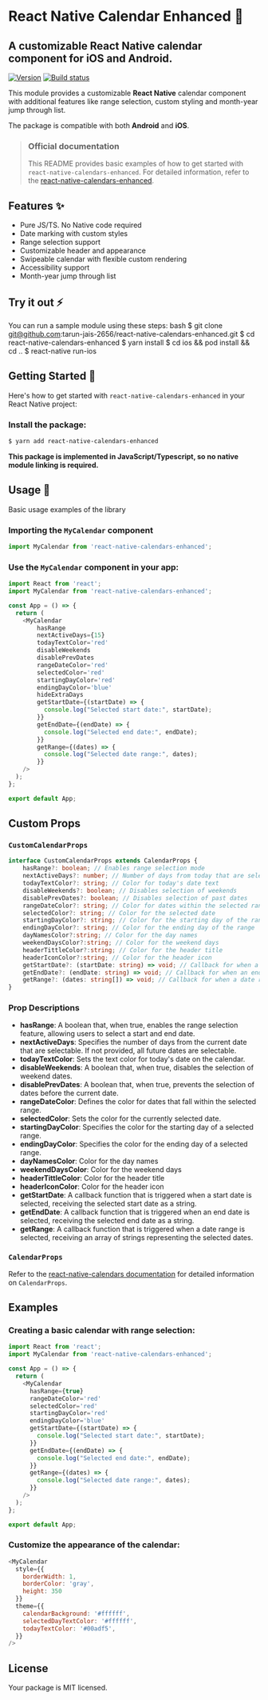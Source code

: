 # React Native Calendar Enhanced 📅

## A customizable React Native calendar component for iOS and Android.

[![Version](https://img.shields.io/npm/v/react-native-calendars-enhanced.svg)](https://www.npmjs.com/package/react-native-calendars-enhanced)
[![Build status](https://badge.buildkite.com/your-badge.svg)](https://buildkite.com/your-buildkite)

This module provides a customizable **React Native** calendar component with additional features like range selection, custom styling and month-year jump through list.

The package is compatible with both **Android** and **iOS**.

> ### **Official documentation**
>
> This README provides basic examples of how to get started with `react-native-calendars-enhanced`. For detailed information, refer to the [react-native-calendars-enhanced](https://github.com/tarun-jais-2656/react-native-calendars-enhanced).

## Features ✨

- Pure JS/TS. No Native code required
- Date marking with custom styles
- Range selection support
- Customizable header and appearance
- Swipeable calendar with flexible custom rendering
- Accessibility support
- Month-year jump through list
## Try it out ⚡

You can run a sample module using these steps:
bash
$ git clone git@github.com:tarun-jais-2656/react-native-calendars-enhanced.git
$ cd react-native-calendars-enhanced
$ yarn install
$ cd ios && pod install && cd ..
$ react-native run-ios

## Getting Started 🔧

Here's how to get started with `react-native-calendars-enhanced` in your React Native project:

### Install the package:

```bash
$ yarn add react-native-calendars-enhanced
```

**This package is implemented in JavaScript/Typescript, so no native module linking is required.**

## Usage 🚀

Basic usage examples of the library

### Importing the `MyCalendar` component

```javascript
import MyCalendar from 'react-native-calendars-enhanced';
```

### Use the `MyCalendar` component in your app:

```javascript
import React from 'react';
import MyCalendar from 'react-native-calendars-enhanced';

const App = () => {
  return (
    <MyCalendar
        hasRange
        nextActiveDays={15}
        todayTextColor='red'
        disableWeekends
        disablePrevDates
        rangeDateColor='red'
        selectedColor='red'
        startingDayColor='red'
        endingDayColor='blue'
        hideExtraDays
        getStartDate={(startDate) => {
          console.log("Selected start date:", startDate);
        }}
        getEndDate={(endDate) => {
          console.log("Selected end date:", endDate);
        }}
        getRange={(dates) => {
          console.log("Selected date range:", dates);
        }}
    />
  );
};

export default App;
```

## Custom Props

### `CustomCalendarProps`

```typescript
interface CustomCalendarProps extends CalendarProps {
    hasRange?: boolean; // Enables range selection mode
    nextActiveDays?: number; // Number of days from today that are selectable
    todayTextColor?: string; // Color for today's date text
    disableWeekends?: boolean; // Disables selection of weekends
    disablePrevDates?: boolean; // Disables selection of past dates
    rangeDateColor?: string; // Color for dates within the selected range
    selectedColor?: string; // Color for the selected date
    startingDayColor?: string; // Color for the starting day of the range
    endingDayColor?: string; // Color for the ending day of the range
    dayNamesColor?:string; // Color for the day names   
    weekendDaysColor?:string; // Color for the weekend days
    headerTittleColor?:string; // Color for the header title
    headerIconColor?:string; // Color for the header icon
    getStartDate?: (startDate: string) => void; // Callback for when a start date is selected
    getEndDate?: (endDate: string) => void; // Callback for when an end date is selected
    getRange?: (dates: string[]) => void; // Callback for when a date range is selected
}
```

### Prop Descriptions

- **hasRange**: A boolean that, when true, enables the range selection feature, allowing users to select a start and end date.
- **nextActiveDays**: Specifies the number of days from the current date that are selectable. If not provided, all future dates are selectable.
- **todayTextColor**: Sets the text color for today's date on the calendar.
- **disableWeekends**: A boolean that, when true, disables the selection of weekend dates.
- **disablePrevDates**: A boolean that, when true, prevents the selection of dates before the current date.
- **rangeDateColor**: Defines the color for dates that fall within the selected range.
- **selectedColor**: Sets the color for the currently selected date.
- **startingDayColor**: Specifies the color for the starting day of a selected range.
- **endingDayColor**: Specifies the color for the ending day of a selected range.
- **dayNamesColor**: Color for the day names
- **weekendDaysColor**: Color for the weekend days
- **headerTittleColor**: Color for the header title
- **headerIconColor**: Color for the header icon
- **getStartDate**: A callback function that is triggered when a start date is selected, receiving the selected start date as a string.
- **getEndDate**: A callback function that is triggered when an end date is selected, receiving the selected end date as a string.
- **getRange**: A callback function that is triggered when a date range is selected, receiving an array of strings representing the selected dates.

### `CalendarProps`

Refer to the [react-native-calendars documentation](https://wix.github.io/react-native-calendars/docs/Intro) for detailed information on `CalendarProps`.

## Examples

### Creating a basic calendar with range selection:

```javascript
import React from 'react';
import MyCalendar from 'react-native-calendars-enhanced';

const App = () => {
  return (
    <MyCalendar
      hasRange={true}
      rangeDateColor='red'
      selectedColor='red'
      startingDayColor='red'
      endingDayColor='blue'
      getStartDate={(startDate) => {
        console.log("Selected start date:", startDate);
      }}
      getEndDate={(endDate) => {
        console.log("Selected end date:", endDate);
      }}
      getRange={(dates) => {
        console.log("Selected date range:", dates);
      }}
    />
  );
};

export default App;
```

### Customize the appearance of the calendar:

```javascript
<MyCalendar
  style={{
    borderWidth: 1,
    borderColor: 'gray',
    height: 350
  }}
  theme={{
    calendarBackground: '#ffffff',
    selectedDayTextColor: '#ffffff',
    todayTextColor: '#00adf5',
  }}
/>
```

## License

Your package is MIT licensed.
